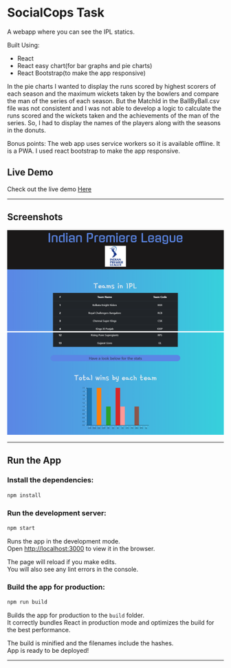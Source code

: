 # SocialCops Task

A webapp where you can see the IPL statics.

Built Using:
* React
* React easy chart(for bar graphs and pie charts)
* React Bootstrap(to make the app responsive)

In the pie charts I wanted to display the runs scored by highest scorers of each season and the maximum wickets taken by the bowlers and compare the man of the series of each season. But the MatchId in the BallByBall.csv file was not consistent and I was not able to develop a logic to calculate the runs scored and the wickets taken and the achievements of the man of the series.
So, I had to display the names of the players along with the seasons in the donuts.

Bonus points:
The web app uses service workers so it is available offline.
It is a PWA.
I used react bootstrap to make the app responsive.


## Live Demo

Check out the live demo
[Here](https://poojasahore.github.io/social-cops-task/)

<hr>

## Screenshots

![Home Screen](./screenshots/img1.PNG) ![Menu Bar](./screenshots/img2.PNG)

<hr>

## Run the App

### Install the dependencies:

```sh
npm install
```

### Run the development server:

```sh
npm start
```

Runs the app in the development mode.<br> Open
[http://localhost:3000](http://localhost:3000) to view it in the browser.

The page will reload if you make edits.<br> You will also see any lint errors in
the console.

### Build the app for production:

```sh
npm run build
```

Builds the app for production to the `build` folder.<br> It correctly bundles
React in production mode and optimizes the build for the best performance.

The build is minified and the filenames include the hashes.<br> App is ready to be deployed!

<hr>
